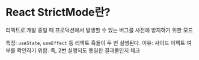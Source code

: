 # React StrictMode란?
리액트로 개발 중일 때 프로덕션에서 발생할 수 있는 버그를 사전에 방지하기 위한 모드

특징: `useState`, `useEffect` 등 리액트 훅들이 두 번 실행된다. 이유: 사이드 이펙트 여부를 확인하기 위함. 즉, 2번 실행되도 동일한 결과물인지 체크

